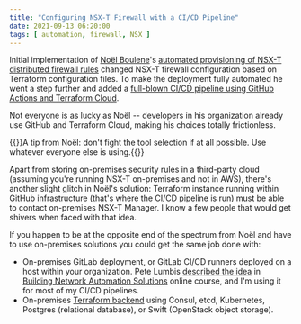 ```yaml
---
title: "Configuring NSX-T Firewall with a CI/CD Pipeline"
date: 2021-09-13 06:20:00
tags: [ automation, firewall, NSX ]
---
```

Initial implementation of [Noël Boulene](https://www.linkedin.com/in/noyelb/)'s [automated provisioning of NSX-T distributed firewall rules](automating-nsxt-firewall-configuration.html) changed NSX-T firewall configuration based on Terraform configuration files. To make the deployment fully automated he went a step further and added a [full-blown CI/CD pipeline using GitHub Actions and Terraform Cloud](https://netmemo.github.io/post/tf-gha-nsxt-cicd/).

Not everyone is as lucky as Noël -- developers in his organization already use GitHub and Terraform Cloud, making his choices totally frictionless.
<!--more-->
{{<note info>}}A tip from Noël: don't fight the tool selection if at all possible. Use whatever everyone else is using.{{</note>}}

Apart from storing on-premises security rules in a third-party cloud (assuming you're running NSX-T on-premises and not in AWS), there's another slight glitch in Noël's solution: Terraform instance running within GitHub infrastructure (that's where the CI/CD pipeline is run) must be able to contact on-premises NSX-T Manager. I know a few people that would get shivers when faced with that idea.

If you happen to be at the opposite end of the spectrum from Noël and have to use on-premises solutions you could get the same job done with:

* On-premises GitLab deployment, or GitLab CI/CD runners deployed on a host within your organization. Pete Lumbis [described the idea](https://my.ipspace.net/bin/list?id=NetAutSol&module=5#M5S3A) in [Building Network Automation Solutions](https://www.ipspace.net/Building_Network_Automation_Solutions) online course, and I'm using it for most of my CI/CD pipelines.
* On-premises [Terraform backend](https://www.terraform.io/docs/language/settings/backends/) using Consul, etcd, Kubernetes, Postgres (relational database), or Swift (OpenStack object storage).
